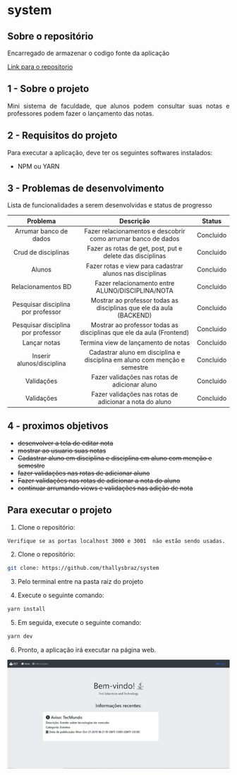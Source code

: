 # system

## Sobre o repositório

<p align="justify"> Encarregado de armazenar o codigo fonte da aplicação</p>

[Link para o repositorio](https://github.com/thallysbraz/system)

## 1 - Sobre o projeto

<p align="justify">Mini sistema de faculdade, que alunos podem consultar suas notas e professores podem fazer o lançamento das notas.</p>

## 2 - Requisitos do projeto

<p align="justify">Para executar a aplicação, deve ter os seguintes softwares instalados:</p>

<ul>

<li> NPM ou YARN</li>

</ul>

## 3 - Problemas de desenvolvimento

Lista de funcionalidades a serem desenvolvidas e status de progresso

|              Problema              |                                 Descrição                                 |  Status   |
| :--------------------------------: | :-----------------------------------------------------------------------: | :-------: |
|       Arrumar banco de dados       |       Fazer relacionamentos e descobrir como arrumar banco de dados       | Concluido |
|        Crud de disciplinas         |         Fazer as rotas de get, post, put e delete das disciplinas         | Concluido |
|               Alunos               |         Fazer rotas e view para cadastrar alunos nas disciplinas          | Concluido |
|         Relacionamentos BD         |             Fazer relacionamento entre ALUNO/DISCIPLINA/NOTA              | Concluido |
| Pesquisar disciplina por professor |    Mostrar ao professor todas as disciplinas que ele da aula (BACKEND)    | Concluido |
| Pesquisar disciplina por professor |   Mostrar ao professor todas as disciplinas que ele da aula (Frontend)    | Concluido |
|            Lançar notas            |                    Termina view de lançamento de notas                    | Concluido |
|     Inserir alunos/disciplina      | Cadastrar aluno em disciplina e disciplina em aluno com menção e semestre | Concluido |
|             Validações             |               Fazer validações nas rotas de adicionar aluno               | Concluido |
|             Validações             |          Fazer validações nas rotas de adicionar a nota do aluno          | Concluido |

## 4 - proximos objetivos

- ~~desenvolver a tela de editar nota~~
- ~~mostrar ao usuario suas notas~~
- ~~Cadastrar aluno em disciplina e disciplina em aluno com menção e semestre~~
- ~~fazer validações nas rotas de adicionar aluno~~
- ~~Fazer validações nas rotas de adicionar a nota do aluno~~
- ~~continuar arrumando views e validações nas adição de nota~~

## Para executar o projeto

1. Clone o repositório:

```bash
Verifique se as portas localhost 3000 e 3001  não estão sendo usadas.
```

2. Clone o repositório:

```bash
git clone: https://github.com/thallysbraz/system
```

3. Pelo terminal entre na pasta raiz do projeto

4. Execute o seguinte comando:

```bash
yarn install
```

5. Em seguida, execute o seguinte comando:

```bash
yarn dev
```

6. Pronto, a aplicação irá executar na página web.

![](./image/System.png)
